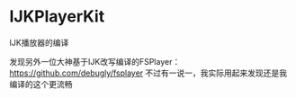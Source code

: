 # IJKPlayerKit
IJK播放器的编译

发现另外一位大神基于IJK改写编译的FSPlayer：https://github.com/debugly/fsplayer  不过有一说一，我实际用起来发现还是我编译的这个更流畅
